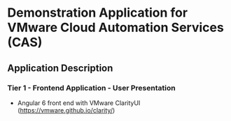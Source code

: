 # Demonstration Application for VMware Cloud Automation Services (CAS)

## Application Description

### Tier 1 - Frontend Application - User Presentation

* Angular 6 front end with VMware ClarityUI (https://vmware.github.io/clarity/)